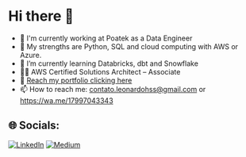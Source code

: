 # Hi there 👋

<!--
**leonardohss0/leonardohss0** is a ✨ _special_ ✨ repository because its `README.md` (this file) appears on your GitHub profile.

Here are some ideas to get you started:

- 🔭 I’m currently working on ...
- 🌱 I’m currently learning ...
- 👯 I’m looking to collaborate on ...
- 🤔 I’m looking for help with ...
- 💬 Ask me about ...
- 📫 How to reach me: ...
- 😄 Pronouns: ...
- ⚡ Fun fact: ...
-->

* 🤟 I'm currently working at Poatek as a Data Engineer<br>
* 🤯 My strengths are Python, SQL and cloud computing with AWS or Azure.
* 🌱 I’m currently learning Databricks, dbt and Snowflake<br>
* 👨‍🎓 AWS Certified Solutions Architect – Associate<br>
* 📢 [Reach my portfolio clicking here](https://bit.ly/leosanx-portfolio)<br>
* 📫 How to reach me: contato.leonardohss@gmail.com or https://wa.me/17997043343


## 🌐 Socials:
[![LinkedIn](https://img.shields.io/badge/LinkedIn-%230077B5.svg?logo=linkedin&logoColor=white)](https://www.linkedin.com/in/leosanx/) [![Medium](https://img.shields.io/badge/Medium-12100E?logo=medium&logoColor=white)](https://medium.com/@leonardohss) 

